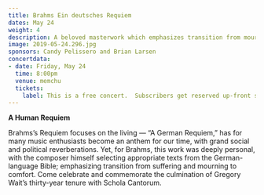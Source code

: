 ```yaml
---
title: Brahms Ein deutsches Requiem
dates: May 24
weight: 4
description: A beloved masterwork which emphasizes transition from mourning to comfort.  Maestro Wait’s final concert with Schola Cantorum
image: 2019-05-24.296.jpg
sponsors: Candy Pelissero and Brian Larsen
concertdata:
- date: Friday, May 24
  time: 8:00pm
  venue: memchu
  tickets:
    label: This is a free concert.  Subscribers get reserved up-front seating.
---
```


**A Human Requiem**

Brahms’s Requiem focuses on the living &mdash; “A German Requiem,” has for many
music enthusiasts become an anthem for our time, with grand social and political
reverberations. Yet, for Brahms, this work was deeply personal, with the
composer himself selecting appropriate texts from the German-language Bible;
emphasizing transition from suffering and mourning to comfort. Come celebrate
and commemorate the culmination of Gregory Wait’s thirty-year tenure with Schola
Cantorum.
